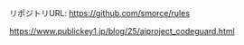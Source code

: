 リポジトリURL: https://github.com/smorce/rules

https://www.publickey1.jp/blog/25/aiproject_codeguard.html